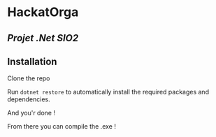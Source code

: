 # HackatOrga
## _Projet .Net SIO2_

## Installation

Clone the repo

Run  ``` dotnet restore ``` to automatically install the required packages and dependencies.

And you'r done ! 

From there you can compile the .exe !
